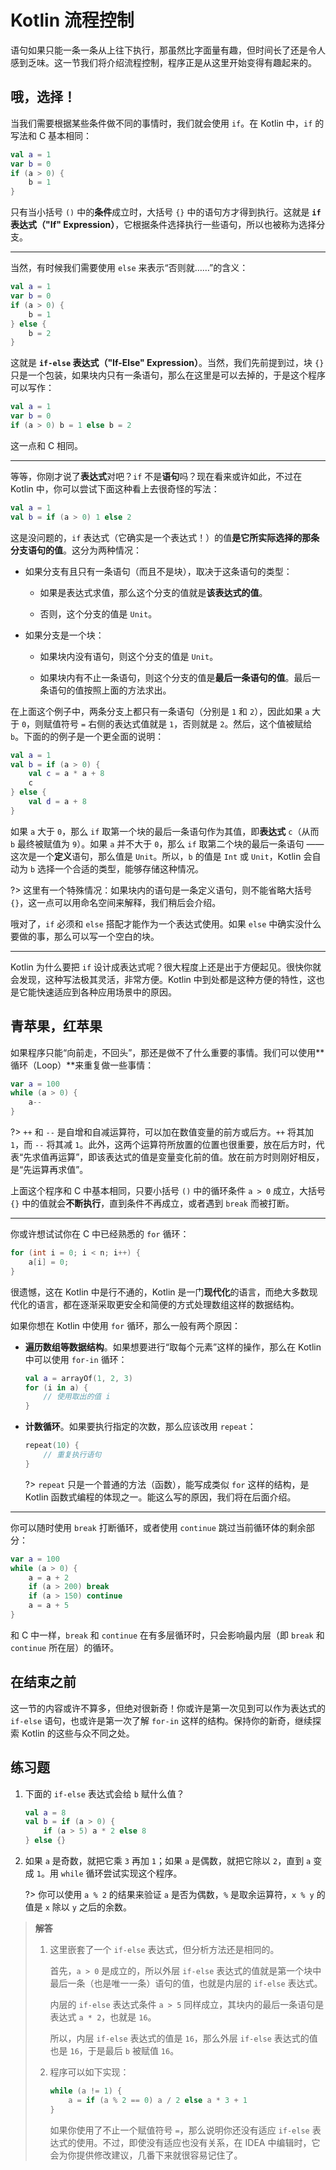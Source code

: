 # Kotlin 流程控制

语句如果只能一条一条从上往下执行，那虽然比字面量有趣，但时间长了还是令人感到乏味。这一节我们将介绍流程控制，程序正是从这里开始变得有趣起来的。

## 哦，选择！

当我们需要根据某些条件做不同的事情时，我们就会使用 `if`。在 Kotlin 中，`if` 的写法和 C 基本相同：

```kotlin
val a = 1
var b = 0
if (a > 0) {
    b = 1
}
```

只有当小括号 `()` 中的**条件**成立时，大括号 `{}` 中的语句方才得到执行。这就是 **`if` 表达式（"If" Expression）**，它根据条件选择执行一些语句，所以也被称为选择分支。

---

当然，有时候我们需要使用 `else` 来表示“否则就……”的含义：

```kotlin
val a = 1
var b = 0
if (a > 0) {
    b = 1
} else {
    b = 2
}
```

这就是 **`if-else` 表达式（"If-Else" Expression）**。当然，我们先前提到过，块 `{}` 只是一个包装，如果块内只有一条语句，那么在这里是可以去掉的，于是这个程序可以写作：

```kotlin
val a = 1
var b = 0
if (a > 0) b = 1 else b = 2
```

这一点和 C 相同。

---

等等，你刚才说了**表达式**对吧？`if` 不是**语句**吗？现在看来或许如此，不过在 Kotlin 中，你可以尝试下面这种看上去很奇怪的写法：

```kotlin
val a = 1
val b = if (a > 0) 1 else 2
```

这是没问题的，`if` 表达式（它确实是一个表达式！）的值**是它所实际选择的那条分支语句的值**。这分为两种情况：

- 如果分支有且只有一条语句（而且不是块），取决于这条语句的类型：
  
  - 如果是表达式求值，那么这个分支的值就是**该表达式的值**。
  
  - 否则，这个分支的值是 `Unit`。

- 如果分支是一个块：
  
  - 如果块内没有语句，则这个分支的值是 `Unit`。
  
  - 如果块内有不止一条语句，则这个分支的值是**最后一条语句的值**。最后一条语句的值按照上面的方法求出。

在上面这个例子中，两条分支上都只有一条语句（分别是 `1` 和 `2`），因此如果 `a` 大于 `0`，则赋值符号 `=` 右侧的表达式值就是 `1`，否则就是 `2`。然后，这个值被赋给 `b`。下面的的例子是一个更全面的说明：

```kotlin
val a = 1
val b = if (a > 0) {
    val c = a * a + 8
    c
} else {
    val d = a + 8
}
```

如果 `a` 大于 `0`，那么 `if` 取第一个块的最后一条语句作为其值，即**表达式** `c`（从而 `b` 最终被赋值为 `9`）。如果 `a` 并不大于 `0`，那么 `if` 取第二个块的最后一条语句 —— 这次是一个**定义**语句，那么值是 `Unit`。所以，`b` 的值是 `Int` 或 `Unit`，Kotlin 会自动为 `b` 选择一个合适的类型，能够存储这种情况。

?> 这里有一个特殊情况：如果块内的语句是一条定义语句，则不能省略大括号 `{}`，这一点可以用命名空间来解释，我们稍后会介绍。

哦对了，`if` 必须和 `else` 搭配才能作为一个表达式使用。如果 `else` 中确实没什么要做的事，那么可以写一个空白的块。

---

Kotlin 为什么要把 `if` 设计成表达式呢？很大程度上还是出于方便起见。很快你就会发现，这种写法极其灵活，非常方便。Kotlin 中到处都是这种方便的特性，这也是它能快速适应到各种应用场景中的原因。

## 青苹果，红苹果

如果程序只能“向前走，不回头”，那还是做不了什么重要的事情。我们可以使用**循环（Loop）**来重复做一些事情：

```kotlin
var a = 100
while (a > 0) {
    a--
}
```

?> `++` 和 `--` 是自增和自减运算符，可以加在数值变量的前方或后方。`++` 将其加 `1`，而 `--` 将其减 `1`。此外，这两个运算符所放置的位置也很重要，放在后方时，代表“先求值再运算”，即该表达式的值是变量变化前的值。放在前方时则刚好相反，是“先运算再求值”。

上面这个程序和 C 中基本相同，只要小括号 `()` 中的循环条件 `a > 0` 成立，大括号 `{}` 中的值就会**不断执行**，直到条件不再成立，或者遇到 `break` 而被打断。

---

你或许想试试你在 C 中已经熟悉的 `for` 循环：

```c
for (int i = 0; i < n; i++) {
    a[i] = 0;
}
```

很遗憾，这在 Kotlin 中是行不通的，Kotlin 是一门**现代化**的语言，而绝大多数现代化的语言，都在逐渐采取更安全和简便的方式处理数组这样的数据结构。

如果你想在 Kotlin 中使用 `for` 循环，那么一般有两个原因：

- **遍历数组等数据结构**。如果想要进行“取每个元素”这样的操作，那么在 Kotlin 中可以使用  `for-in` 循环：
  
  ```kotlin
  val a = arrayOf(1, 2, 3)
  for (i in a) {
      // 使用取出的值 i
  }
  ```

- **计数循环**。如果要执行指定的次数，那么应该改用 `repeat`：
  
  ```kotlin
  repeat(10) {
      // 重复执行语句
  }
  ```
  
  ?> `repeat` 只是一个普通的方法（函数），能写成类似 `for` 这样的结构，是 Kotlin 函数式编程的体现之一。能这么写的原因，我们将在后面介绍。

---

你可以随时使用 `break` 打断循环，或者使用 `continue` 跳过当前循环体的剩余部分：

```kotlin
var a = 100
while (a > 0) {
    a = a + 2
    if (a > 200) break
    if (a > 150) continue
    a = a + 5
}
```

和 C 中一样，`break` 和 `continue` 在有多层循环时，只会影响最内层（即 `break` 和 `continue` 所在层）的循环。

## 在结束之前

这一节的内容或许不算多，但绝对很新奇！你或许是第一次见到可以作为表达式的 `if-else` 语句，也或许是第一次了解 `for-in` 这样的结构。保持你的新奇，继续探索 Kotlin 的这些与众不同之处。

## 练习题

1. 下面的 `if-else` 表达式会给 `b` 赋什么值？
   
   ```kotlin
   val a = 8
   val b = if (a > 0) {
       if (a > 5) a * 2 else 8
   } else {}
   ```

2. 如果 `a` 是奇数，就把它乘 `3` 再加 `1`；如果 `a` 是偶数，就把它除以 `2`，直到 `a` 变成 `1`。用 `while` 循环尝试实现这个程序。
   
   ?> 你可以使用 `a % 2` 的结果来验证 `a` 是否为偶数，`%` 是取余运算符，`x % y` 的值是 `x` 除以 `y` 之后的余数。

> **解答**
> 
> 1. 这里嵌套了一个 `if-else` 表达式，但分析方法还是相同的。
>    
>    首先，`a > 0` 是成立的，所以外层 `if-else` 表达式的值就是第一个块中最后一条（也是唯一一条）语句的值，也就是内层的 `if-else` 表达式。
>    
>    内层的 `if-else` 表达式条件 `a > 5` 同样成立，其块内的最后一条语句是表达式 `a * 2`，也就是 `16`。
>    
>    所以，内层 `if-else` 表达式的值是 `16`，那么外层 `if-else` 表达式的值也是 `16`，于是最后 `b` 被赋值 `16`。
> 
> 2. 程序可以如下实现：
>    
>    ```kotlin
>    while (a != 1) {
>        a = if (a % 2 == 0) a / 2 else a * 3 + 1
>    }
>    ```
>    
>    如果你使用了不止一个赋值符号 `=`，那么说明你还没有适应 `if-else` 表达式的使用。不过，即使没有适应也没有关系，在 IDEA 中编辑时，它会为你提供修改建议，几番下来就很容易记住了。
